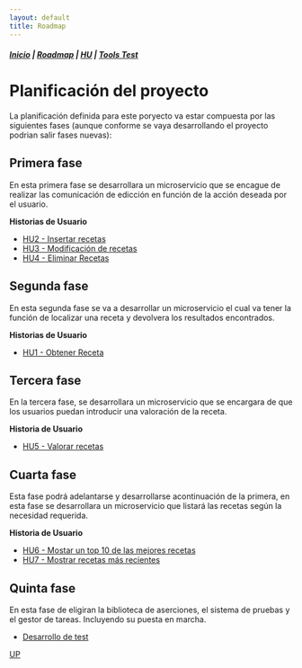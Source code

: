 ```yaml
---
layout: default
title: Roadmap
---
```


##### [Inicio](./) | [Roadmap](./Roadmap.html) | [HU](./hu.html) | [Tools Test](./aserciones_sis_pruebas.html)


# Planificación del proyecto
<!-- {: .no_toc }

<details open markdown="block">
  <summary>
    Tabla de contenidos
  </summary>
  {: .text-delta }
1. TOC
{:toc}
</details> -->


La planificación definida para este poryecto va estar compuesta por las siguientes fases (aunque conforme se vaya desarrollando el proyecto podrian salir fases nuevas):


## Primera fase

En esta primera fase se desarrollara un microservicio que se encague de realizar las comunicación de edicción en función de la acción deseada por el usuario.

**Historias de Usuario**

* [HU2 - Insertar recetas](https://github.com/cr13/RecetaCoctel/issues/6)
* [HU3 - Modificación de recetas](https://github.com/cr13/RecetaCoctel/issues/7)
* [HU4 - Eliminar Recetas](https://github.com/cr13/RecetaCoctel/issues/8)

## Segunda fase

En esta segunda fase se va a desarrollar un microservicio el cual va tener la función de localizar una receta y devolvera los resultados encontrados.

**Historias de Usuario**

* [HU1 - Obtener Receta](https://github.com/cr13/RecetaCoctel/issues/5)

## Tercera fase

En la tercera fase, se desarrollara un microservicio que se encargara de que los usuarios puedan introducir una valoración de la receta.

**Historia de Usuario**

* [HU5 - Valorar recetas](https://github.com/cr13/RecetaCoctel/issues/9)

## Cuarta fase

Esta fase podrá adelantarse y desarrollarse acontinuación de la primera, en esta fase se desarrollara un microservicio que listará las recetas según la necesidad requerida.

**Historia de Usuario**

* [HU6 - Mostar un top 10 de las mejores recetas](https://github.com/cr13/RecetaCoctel/issues/10)
* [HU7 - Mostrar recetas más recientes](https://github.com/cr13/RecetaCoctel/issues/11)


## Quinta fase

En esta fase de eligiran la biblioteca de aserciones, el sistema de pruebas y el gestor de tareas. Incluyendo su puesta en marcha.

* [Desarrollo de test](https://github.com/cr13/RecetaCoctel/issues/15)




[UP](./Roadmap.html)